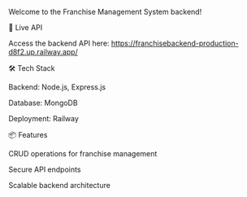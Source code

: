 Welcome to the Franchise Management System backend!

🚀 Live API

Access the backend API here: https://franchisebackend-production-d8f2.up.railway.app/

🛠 Tech Stack

Backend: Node.js, Express.js

Database: MongoDB

Deployment: Railway

📦 Features

CRUD operations for franchise management

Secure API endpoints

Scalable backend architecture
